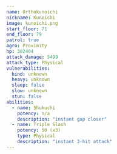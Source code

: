 ```yaml
---
name: Orthokunoichi
nickname: Kunoichi
image: kunoichi.png
start_floor: 71
end_floor: 79
patrol: true
agro: Proximity
hp: 302404
attack_damage: 5499
attack_type: Physical
vulnerabilities:
  bind: unknown
  heavy: unknown
  sleep: false
  slow: unknown
  stun: false
abilities:
  - name: Shukuchi
    potency: n/a
    description: "instant gap closer"
  - name: Triple Slash
    potency: 50 (x3)
    type: Physical
    description: "instant 3-hit attack"
---
```

